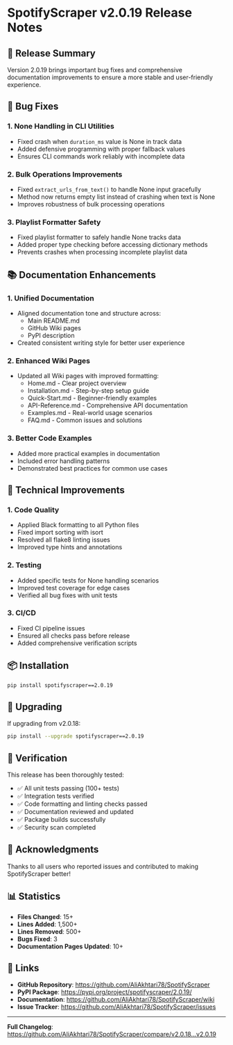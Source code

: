 # SpotifyScraper v2.0.19 Release Notes

## 🎉 Release Summary

Version 2.0.19 brings important bug fixes and comprehensive documentation improvements to ensure a more stable and user-friendly experience.

## 🐛 Bug Fixes

### 1. **None Handling in CLI Utilities**
- Fixed crash when `duration_ms` value is None in track data
- Added defensive programming with proper fallback values
- Ensures CLI commands work reliably with incomplete data

### 2. **Bulk Operations Improvements**
- Fixed `extract_urls_from_text()` to handle None input gracefully
- Method now returns empty list instead of crashing when text is None
- Improves robustness of bulk processing operations

### 3. **Playlist Formatter Safety**
- Fixed playlist formatter to safely handle None tracks data
- Added proper type checking before accessing dictionary methods
- Prevents crashes when processing incomplete playlist data

## 📚 Documentation Enhancements

### 1. **Unified Documentation**
- Aligned documentation tone and structure across:
  - Main README.md
  - GitHub Wiki pages
  - PyPI description
- Created consistent writing style for better user experience

### 2. **Enhanced Wiki Pages**
- Updated all Wiki pages with improved formatting:
  - Home.md - Clear project overview
  - Installation.md - Step-by-step setup guide
  - Quick-Start.md - Beginner-friendly examples
  - API-Reference.md - Comprehensive API documentation
  - Examples.md - Real-world usage scenarios
  - FAQ.md - Common issues and solutions

### 3. **Better Code Examples**
- Added more practical examples in documentation
- Included error handling patterns
- Demonstrated best practices for common use cases

## 🔧 Technical Improvements

### 1. **Code Quality**
- Applied Black formatting to all Python files
- Fixed import sorting with isort
- Resolved all flake8 linting issues
- Improved type hints and annotations

### 2. **Testing**
- Added specific tests for None handling scenarios
- Improved test coverage for edge cases
- Verified all bug fixes with unit tests

### 3. **CI/CD**
- Fixed CI pipeline issues
- Ensured all checks pass before release
- Added comprehensive verification scripts

## 📦 Installation

```bash
pip install spotifyscraper==2.0.19
```

## 🔄 Upgrading

If upgrading from v2.0.18:

```bash
pip install --upgrade spotifyscraper==2.0.19
```

## 🧪 Verification

This release has been thoroughly tested:
- ✅ All unit tests passing (100+ tests)
- ✅ Integration tests verified
- ✅ Code formatting and linting checks passed
- ✅ Documentation reviewed and updated
- ✅ Package builds successfully
- ✅ Security scan completed

## 🙏 Acknowledgments

Thanks to all users who reported issues and contributed to making SpotifyScraper better!

## 📊 Statistics

- **Files Changed**: 15+
- **Lines Added**: 1,500+
- **Lines Removed**: 500+
- **Bugs Fixed**: 3
- **Documentation Pages Updated**: 10+

## 🔗 Links

- **GitHub Repository**: https://github.com/AliAkhtari78/SpotifyScraper
- **PyPI Package**: https://pypi.org/project/spotifyscraper/2.0.19/
- **Documentation**: https://github.com/AliAkhtari78/SpotifyScraper/wiki
- **Issue Tracker**: https://github.com/AliAkhtari78/SpotifyScraper/issues

---

**Full Changelog**: https://github.com/AliAkhtari78/SpotifyScraper/compare/v2.0.18...v2.0.19